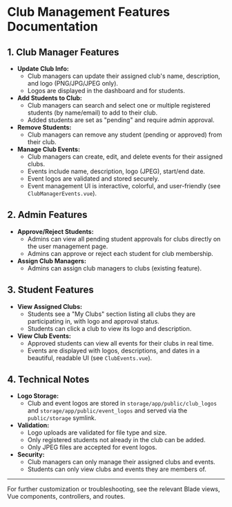 # Club Management Features Documentation

## 1. Club Manager Features
- **Update Club Info:**
  - Club managers can update their assigned club's name, description, and logo (PNG/JPG/JPEG only).
  - Logos are displayed in the dashboard and for students.
- **Add Students to Club:**
  - Club managers can search and select one or multiple registered students (by name/email) to add to their club.
  - Added students are set as "pending" and require admin approval.
- **Remove Students:**
  - Club managers can remove any student (pending or approved) from their club.
- **Manage Club Events:**
  - Club managers can create, edit, and delete events for their assigned clubs.
  - Events include name, description, logo (JPEG), start/end date.
  - Event logos are validated and stored securely.
  - Event management UI is interactive, colorful, and user-friendly (see `ClubManagerEvents.vue`).

## 2. Admin Features
- **Approve/Reject Students:**
  - Admins can view all pending student approvals for clubs directly on the user management page.
  - Admins can approve or reject each student for club membership.
- **Assign Club Managers:**
  - Admins can assign club managers to clubs (existing feature).

## 3. Student Features
- **View Assigned Clubs:**
  - Students see a "My Clubs" section listing all clubs they are participating in, with logo and approval status.
  - Students can click a club to view its logo and description.
- **View Club Events:**
  - Approved students can view all events for their clubs in real time.
  - Events are displayed with logos, descriptions, and dates in a beautiful, readable UI (see `ClubEvents.vue`).

## 4. Technical Notes
- **Logo Storage:**
  - Club and event logos are stored in `storage/app/public/club_logos` and `storage/app/public/event_logos` and served via the `public/storage` symlink.
- **Validation:**
  - Logo uploads are validated for file type and size.
  - Only registered students not already in the club can be added.
  - Only JPEG files are accepted for event logos.
- **Security:**
  - Club managers can only manage their assigned clubs and events.
  - Students can only view clubs and events they are members of.

---
For further customization or troubleshooting, see the relevant Blade views, Vue components, controllers, and routes.
